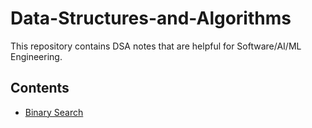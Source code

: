# Data-Structures-and-Algorithms
This repository contains DSA notes that are helpful for Software/AI/ML Engineering.

## Contents
- [Binary Search](./BinarySearch/README.md)
